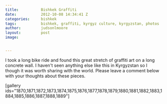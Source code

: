 ```yaml
---
title:			Bishkek Graffiti
date:			2012-10-08 14:34:41 Z
categories:		bishkek
tags:			bishkek, graffiti, kyrgyz culture, kyrgyzstan, photos
author:			judsonlmoore
layout:			post
image:			


---
```


I took a long bike ride and found this great stretch of graffiti art on a long concrete wall. I haven't seen anything else like this in Kyrgyzstan so I though it was worth sharing with the world. Please leave a comment below with your thoughts about these pieces.

[gallery ids="1870,1871,1872,1873,1874,1875,1876,1877,1878,1879,1880,1881,1882,1883,1884,1885,1886,1887,1888,1889"]

